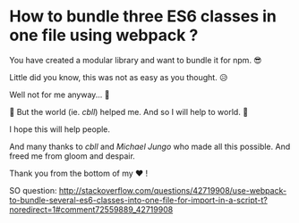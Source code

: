 # How to bundle three ES6 classes in one file using webpack ?

You have created a modular library and want to bundle it for npm. 😎

Little did you know, this was not as easy as you thought. 😥

Well not for me anyway... 👶

🚁 But the world (ie. *cbll*) helped me. And so I will help to world. 🎁

I hope this will help people.

And many thanks to *cbll* and *Michael Jungo* who made all this possible. And freed me from gloom and despair.

Thank you from the bottom of my ❤️ !

SO question:
http://stackoverflow.com/questions/42719908/use-webpack-to-bundle-several-es6-classes-into-one-file-for-import-in-a-script-t?noredirect=1#comment72559889_42719908
